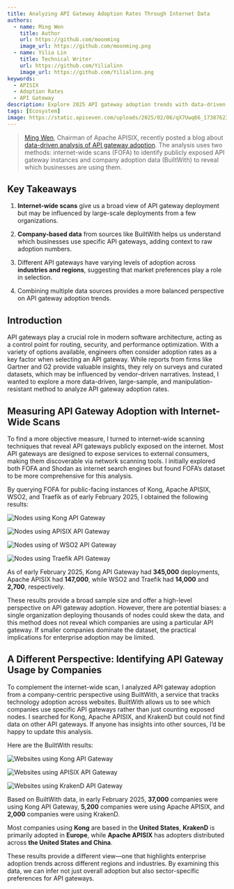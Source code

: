 ```yaml
---
title: Analyzing API Gateway Adoption Rates Through Internet Data
authors:
  - name: Ming Wen
    title: Author
    url: https://github.com/moonming
    image_url: https://github.com/moonming.png
  - name: Yilia Lin
    title: Technical Writer
    url: https://github.com/Yilialinn
    image_url: https://github.com/Yilialinn.png
keywords:
  - APISIX
  - Adoption Rates
  - API Gateway
description: Explore 2025 API gateway adoption trends with data-driven insights on Kong, Apache APISIX, Traefik, WSO2, and KrakenD. Learn how companies and regions shape API gateway usage.
tags: [Ecosystem]
image: https://static.apiseven.com/uploads/2025/02/06/qX7Uwq66_1738762325395.png
---
```


<head>
    <link rel="canonical" href="https://www.linkedin.com/pulse/analyzing-api-gateway-adoption-rates-through-internet-ming-wen-prync/?trackingId=e7XGKblnQF%2BVlG5FDouG%2Fg%3D%3D" />
</head>

> [Ming Wen](https://www.linkedin.com/in/ming-wen-api7/), Chairman of Apache APISIX, recently posted a blog about [data-driven analysis of API gateway adoption](https://www.linkedin.com/posts/ming-wen-api7_apigateway-kong-apisix-activity-7292899936659021824-7KrU/?utm_source=share&utm_medium=member_desktop). The analysis uses two methods: internet-wide scans (FOFA) to identify publicly exposed API gateway instances and company adoption data (BuiltWith) to reveal which businesses are using them.
<!--truncate-->

## Key Takeaways

1. **Internet-wide scans** give us a broad view of API gateway deployment but may be influenced by large-scale deployments from a few organizations.

2. **Company-based data** from sources like BuiltWith helps us understand which businesses use specific API gateways, adding context to raw adoption numbers.

3. Different API gateways have varying levels of adoption across **industries and regions**, suggesting that market preferences play a role in selection.

4. Combining multiple data sources provides a more balanced perspective on API gateway adoption trends.

## Introduction

API gateways play a crucial role in modern software architecture, acting as a control point for routing, security, and performance optimization. With a variety of options available, engineers often consider adoption rates as a key factor when selecting an API gateway. While reports from firms like Gartner and G2 provide valuable insights, they rely on surveys and curated datasets, which may be influenced by vendor-driven narratives. Instead, I wanted to explore a more data-driven, large-sample, and manipulation-resistant method to analyze API gateway adoption rates.

## Measuring API Gateway Adoption with Internet-Wide Scans

To find a more objective measure, I turned to internet-wide scanning techniques that reveal API gateways publicly exposed on the internet. Most API gateways are designed to expose services to external consumers, making them discoverable via network scanning tools. I initially explored both FOFA and Shodan as internet search engines but found FOFA’s dataset to be more comprehensive for this analysis.

By querying FOFA for public-facing instances of Kong, Apache APISIX, WSO2, and Traefik as of early February 2025, I obtained the following results:

![Nodes using Kong API Gateway](https://static.apiseven.com/uploads/2025/02/06/FTPivIkZ_nodes-using-kong-api-gateway.png)

![Nodes using APISIX API Gateway](https://static.apiseven.com/uploads/2025/02/06/DTRZsW0F_nodes-using-apisix-api-gateway.png)

![Nodes using of WSO2 API Gateway](https://static.apiseven.com/uploads/2025/02/06/0TZnI0iW_nodes-using-wso2-api-gateway.png)

![Nodes using Traefik API Gateway](https://static.apiseven.com/uploads/2025/02/06/UujJSm8z_nodes-using-traefik-api-gateway.png)

As of early February 2025, Kong API Gateway had **345,000** deployments, Apache APISIX had **147,000**, while WSO2 and Traefik had **14,000** and **2,700**, respectively.

These results provide a broad sample size and offer a high-level perspective on API gateway adoption. However, there are potential biases: a single organization deploying thousands of nodes could skew the data, and this method does not reveal which companies are using a particular API gateway. If smaller companies dominate the dataset, the practical implications for enterprise adoption may be limited.

## A Different Perspective: Identifying API Gateway Usage by Companies

To complement the internet-wide scan, I analyzed API gateway adoption from a company-centric perspective using BuiltWith, a service that tracks technology adoption across websites. BuiltWith allows us to see which companies use specific API gateways rather than just counting exposed nodes. I searched for Kong, Apache APISIX, and KrakenD but could not find data on other API gateways. If anyone has insights into other sources, I’d be happy to update this analysis.

Here are the BuiltWith results:

![Websites using Kong API Gateway](https://static.apiseven.com/uploads/2025/02/06/hxhkPZsj_websites-using-kong-api-gateway.png)

![Websites using APISIX API Gateway](https://static.apiseven.com/uploads/2025/02/06/wnSMOa8f_websites-using-apisix-api-gateway.png)

![Websites using KrakenD API Gateway](https://static.apiseven.com/uploads/2025/02/06/pwC3zOJa_websites-using-krakend-api-gateway.png)

Based on BuiltWith data, in early February 2025, **37,000** companies were using Kong API Gateway, **5,200** companies were using Apache APISIX, and **2,000** companies were using KrakenD.

Most companies using **Kong** are based in the **United States**, **KrakenD** is primarily adopted in **Europe**, while **Apache APISIX** has adopters distributed across **the United States and China**.

These results provide a different view—one that highlights enterprise adoption trends across different regions and industries. By examining this data, we can infer not just overall adoption but also sector-specific preferences for API gateways.
